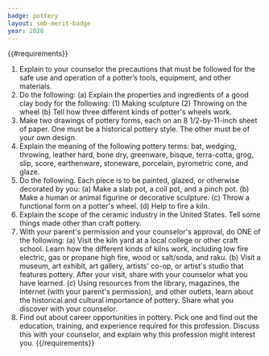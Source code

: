 ```yaml
---
badge: pottery
layout: smb-merit-badge
year: 2020
---
```


{{#requirements}}
1. Explain to your counselor the precautions that must be followed for the safe use and operation of a potter’s tools, equipment, and other materials.
2. Do the following:
    (a) Explain the properties and ingredients of a good clay body for the following:
        (1) Making sculpture
        (2) Throwing on the wheel
    (b) Tell how three different kinds of potter's wheels work.
3. Make two drawings of pottery forms, each on an 8 1/2-by-11-inch sheet of paper. One must be a historical pottery style. The other must be of your own design.
4. Explain the meaning of the following pottery terms: bat, wedging, throwing, leather hard, bone dry, greenware, bisque, terra-cotta, grog, slip, score, earthenware, stoneware, porcelain, pyrometric cone, and glaze.
5. Do the following. Each piece is to be painted, glazed, or otherwise decorated by you:
    (a) Make a slab pot, a coil pot, and a pinch pot.
    (b) Make a human or animal figurine or decorative sculpture.
    (c) Throw a functional form on a potter's wheel.
    (d) Help to fire a kiln.
6. Explain the scope of the ceramic industry in the United States. Tell some things made other than craft pottery.
7. With your parent's permission and your counselor's approval, do ONE of the following:
    (a) Visit the kiln yard at a local college or other craft school. Learn how the different kinds of kilns work, including low fire electric, gas or propane high fire, wood or salt/soda, and raku.
    (b) Visit a museum, art exhibit, art gallery, artists' co-op, or artist's studio that features pottery. After your visit, share with your counselor what you have learned.
    (c) Using resources from the library, magazines, the Internet (with your parent's permission), and other outlets, learn about the historical and cultural importance of pottery. Share what you discover with your counselor.
8. Find out about career opportunities in pottery. Pick one and find out the education, training, and experience required for this profession. Discuss this with your counselor, and explain why this profession might interest you.
{{/requirements}}

